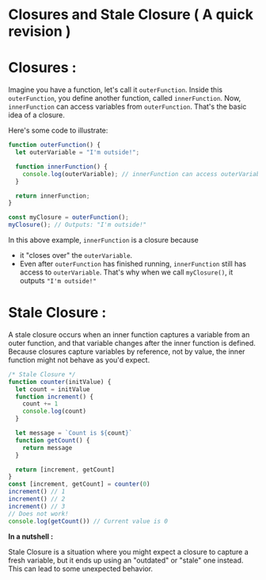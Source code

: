 # Closures and Stale Closure ( A quick revision )

# **Closures :**

Imagine you have a function, let's call it `outerFunction`. Inside this `outerFunction`, you define another function, called `innerFunction`. Now, `innerFunction` can access variables from `outerFunction`. That's the basic idea of a closure.

Here's some code to illustrate:

```jsx
function outerFunction() {
  let outerVariable = "I'm outside!";

  function innerFunction() {
    console.log(outerVariable); // innerFunction can access outerVariable
  }

  return innerFunction;
}

const myClosure = outerFunction();
myClosure(); // Outputs: "I'm outside!"

```

In this above example, `innerFunction` is a closure because

- it "closes over" the `outerVariable`.
- Even after `outerFunction` has finished running, `innerFunction` still has access to `outerVariable`. That's why when we call `myClosure()`, it outputs `"I'm outside!"`

# **Stale Closure :**

A stale closure occurs when an inner function captures a variable from an outer function, and that variable changes after the inner function is defined. Because closures capture variables by reference, not by value, the inner function might not behave as you'd expect.

```jsx
/* Stale Closure */
function counter(initValue) {
  let count = initValue
  function increment() {
    count += 1
    console.log(count)
  }

  let message = `Count is ${count}`
  function getCount() {
    return message
  }

  return [increment, getCount]
}
const [increment, getCount] = counter(0)
increment() // 1
increment() // 2
increment() // 3
// Does not work!
console.log(getCount()) // Current value is 0
```

**In a nutshell :**

Stale Closure is a situation where you might expect a closure to capture a fresh variable, but it ends up using an "outdated" or "stale" one instead. This can lead to some unexpected behavior.